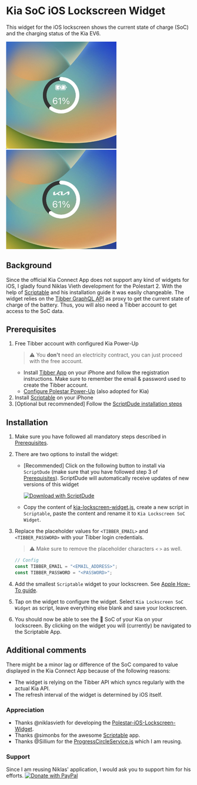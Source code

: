 # Kia SoC iOS Lockscreen Widget

This widget for the iOS lockscreen shows the current state of charge (SoC) and the charging status of the Kia EV6.

<p float="left">
    <img src="./images/kia_lockscreen_widget.jpg" width="300" alt="Kia Lockscreen Widget" width="49%"/>
    <img src="./images/kia_lockscreen_widget_charging.jpg" width="300" alt="Kia Lockscreen Widget (Charging)" width="49%"/>
</p>

## Background

Since the official Kia Connect App does not support any kind of widgets for iOS, I gladly found Niklas Vieth development for the Polestart 2. With the help of [Scriptable](https://scriptable.app/) and his installation guide it was easily changeable. The widget relies on the [Tibber GraphQL API](https://developer.tibber.com/docs/overview) as proxy to get the current state of charge of the battery. Thus, you will also need a Tibber account to get access to the SoC data.

## Prerequisites

1. Free Tibber account with configured Kia Power-Up
    > :warning: You **don't** need an electricity contract, you can just proceed with the free account.
    - Install [Tibber App](https://apps.apple.com/de/app/tibber-%C3%B6kostrom/id1127805969) on your iPhone and follow the registration instructions. Make sure to remember the email & password used to create the Tibber account.
    - [Configure Polestar Power-Up](https://support.tibber.com/en/articles/6675026-smart-charge-your-polestar-with-tibber#:~:text=How%20do%20I%20connect%20my%20Polestar%20to%20Tibber%3F) (also adopted for Kia)
2. Install [Scriptable](https://apps.apple.com/de/app/scriptable/id1405459188) on your iPhone
3. [Optional but recommended] Follow the [ScriptDude installation steps](https://scriptdu.de/#installation)

## Installation

1. Make sure you have followed all mandatory steps described in [Prerequisites](./README.md#Prerequisites).

2. There are two options to install the widget:
    - [Recommended] Click on the following button to install via `ScriptDude` (make sure that you have followed step 3 of [Prerequisites](./README.md#Prerequisites)). ScriptDude will automatically receive updates of new versions of this widget

        [![Download with ScriptDude](https://scriptdu.de/download.svg)](https://scriptdu.de/?name=Polestar%20Lockscreen%20SoC%20Widget&source=https%3A%2F%2Fgist.githubusercontent.com%2Fniklasvieth%2F9cb306b53835a9a283e34b77f0f2513f%2Fraw%2Ff5e29c99e8cc017c0d4fa2f8e825f79031282a2a%2Fpolestar-lockscreen-widget.js&docs=https%3A%2F%2Fgithub.com%2Fniklasvieth%2Fpolestar-ios-lockscreen-widget%2Fblob%2Fmain%2FREADME.md#generator&color=green&icon=battery-half)
    - Copy the content of [kia-lockscreen-widget.js](https://gist.github.com/niklasvieth/9cb306b53835a9a283e34b77f0f2513f), create a new script in `Scriptable`, paste the content and rename it to `Kia Lockscreen SoC Widget`.

3. Replace the placeholder values for `<TIBBER_EMAIL>` and `<TIBBER_PASSWORD>` with your Tibber login credentials.
    > :warning: Make sure to remove the placeholder characters `<` `>` as well.

    ```js
    // Config
    const TIBBER_EMAIL = "<EMAIL_ADDRESS>";
    const TIBBER_PASSWORD = "<PASSWORD>";
    ```

4. Add the smallest `Scriptable` widget to your lockscreen. See [Apple How-To guide](https://support.apple.com/en-us/HT207122#:~:text=How%20to%20add%20widgets%20to%20your%20Lock%20Screen).

5. Tap on the widget to configure the widget. Select `Kia Lockscreen SoC Widget` as script, leave everything else blank and save your lockscreen.

6. You should now be able to see the :battery: SoC of your Kia on your lockscreen. By clicking on the widget you will (currently) be navigated to the Scriptable App.

## Additional comments

There might be a minor lag or difference of the SoC compared to value displayed in the Kia Connect App because of the following reasons:

- The widget is relying on the Tibber API which syncs regularly with the actual Kia API.
- The refresh interval of the widget is determined by iOS itself.

### Appreciation

- Thanks @niklasvieth for developing the [Polestar-iOS-Lockscreen-Widget](https://github.com/niklasvieth/polestar-ios-lockscreen-widget).
- Thanks @simonbs for the awesome [Scriptable](https://scriptable.app/) app.
- Thanks @Sillium for the [ProgressCircleService.js](https://gist.github.com/Sillium/4210779bc2d759b494fa60ba4f464bd8#file-progresscircleservice-js) which I am reusing.

### Support

Since I am reusing Niklas' application, I would ask you to support him for his efforts. 
<a href="https://www.paypal.me/niklasvieth" >
  <img src="https://raw.githubusercontent.com/stefan-niedermann/paypal-donate-button/master/paypal-donate-button.png" alt="Donate with PayPal" width="200px" />
</a>
